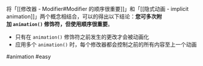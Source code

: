将「[[修改器 - Modifier#Modifier 的顺序很重要]]」和「[[隐式动画 - implicit animation]]」两个概念相结合，可以的得出以下结论：**您可多次附加 `animation()` 修饰符，但使用顺序很重要**。

- 只有在 `animation()` 修饰符之前发生的更改才会被动画化
- 应用多个 `animation()` 时，每个修改器都会控制之前的所有内容至上一个动画

#animation #easy 